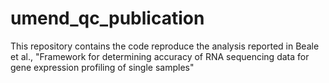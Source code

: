 # umend_qc_publication
This repository contains the code reproduce the analysis reported in Beale et al., "Framework for determining accuracy of RNA sequencing data for gene expression profiling of single samples"
